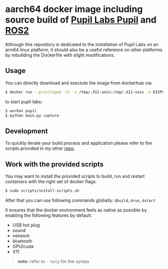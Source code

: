 # aarch64 docker image including source build of [Pupil Labs Pupil](https://github.com/pupil-labs/pupil.git) and [ROS2](https://github.com/ros2)
Although this repository is dedicated to the installation of Pupil Labs on an arm64 linux platform, it should also be a useful reference on other platforms by rebuilding the Dockerfile with slight modifications.

## Usage
You can directly download and exectute the image from dockerhub via:
``` bash
$ docker run --privileged -it -v /tmp/.X11-unix:/tmp/.X11-unix -e DISPLAY --network host -v /dev:/dev -v /mnt:/mnt -v timongentzsch/aarch64-pupil
```
to start pupil labs:
``` bash
$ workon pupil
$ python main.py capture
```
## Development
To quickly iterate your build process and application please refer to the scripts provided in my other [repo](https://github.com/timongentzsch/Jetson_Ubuntu20_Images/tree/master/scripts).
## Work with the provided scripts

You may want to install the provided scripts to build, run and restart containers with the right set of docker flags:
``` bash
$ sudo scripts/install-scripts.sh
```
After that you can use following commands globally:
`dbuild`, `drun`, `dstart`

It ensures that the docker environment feels as native as possible by enabling the following features by default:
- USB hot plug
- sound
- network
- bluetooth
- GPU/cuda
- X11
>  **note:** refer to `--help` for the syntax


